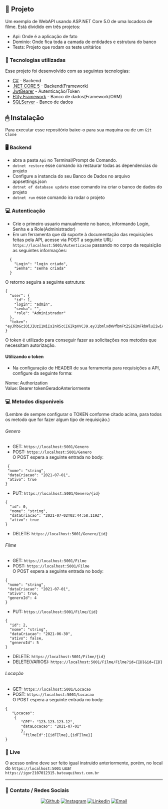 ## 📝 Projeto
Um exemplo de WebAPI usando ASP.NET Core 5.0 de uma locadora de filme. Está dividido em três projetos:
- Api: Onde é a aplicação de fato
- Dominio: Onde fica toda a camada de entidades e estrutura do banco 
- Tests: Projeto que rodam os teste unitários

### 🚀 Tecnologias utilizadas
Esse projeto foi desenvolvido com as seguintes tecnologias:
- [C#](https://docs.microsoft.com/pt-br/dotnet/csharp/) - Backend
- [.NET CORE 5](https://docs.microsoft.com/pt-br/aspnet/core/?view=aspnetcore-5.0) - Backend(Framework)
- [JwtBearer](https://docs.microsoft.com/pt-br/dotnet/api/microsoft.aspnetcore.authentication.jwtbearer?view=aspnetcore-5.0) - Autenticação/Token
- [Etity Framework](https://docs.microsoft.com/pt-br/ef/) - Banco de dados(Framework/ORM)
- [SQLServer](https://docs.microsoft.com/pt-br/sql/sql-server/?view=sql-server-ver15) - Banco de dados

## 🖱 Instalação 

Para executar esse repositório baixe-o para sua maquina ou de um `Git Clone`

### 🖥 Backend 

- abra a pasta `Api` no Terminal/Prompt de Comando.
- `dotnet restore` esse comando ira restaurar todas as dependencias do projeto
- Configure a instancia do seu Banco de Dados no arquivo appsettings.json
- `dotnet ef database update` esse comando ira criar o banco de dados do projeto
- `dotnet run` esse comando ira rodar o projeto

### 💻 Autenticação

- Crie o primeiro usuario manualmente no banco, informando Login, Senha e a Role(Administrador)
- Em um ferramenta que dá suporte à documentação das requisições feitas pela API, acesse via POST a seguinte URL: `https://localhost:5001/Autenticacao` passando no corpo da requisição as seguintes informações:

```
  {
    "Login": "login criado",
    "Senha": "senha criada"
  }
```
O retorno seguira a seguinte estrutura:
```
{
  "user": {
    "id": 1,
    "login": "admin",
    "senha": "",
    "role": "Administrador"
  },
  "token": "eyJhbGciOiJIUzI1NiIsInR5cCI6IkpXVCJ9.eyJ1bmlxdWVfbmFtZSI6ImFkbWluIiwicm9sZSI6IkFkbWluaXN0cmFkb3IiLCJuYmYiOjE2MjUxODMyNTEsImV4cCI6MTYyNTE5MDQ1MSwiaWF0IjoxNjI1MTgzMjUxfQ.zMg8qZE5wrM101_OfVW8LLBBKUyzsZKjEt3nk8525Uw"
}
```
O token é utilizado para conseguir fazer as solicitações nos metodos que necessitam autorização.

#### Utilizando o token
- Na configuração de HEADER de sua ferramenta para requisições a API, configure da seguinte forma:

 Nome: Authorization  
 Value: Bearer tokenGeradoAnteriormente
 
 ### 💻 Metodos disponiveis
 (Lembre de sempre configurar o TOKEN conforme citado acima, para todos os metodo que for fazer algum tipo de requisição.)  
 
 ###### Genero
 - GET: `https://localhost:5001/Genero`
 - POST: `https://localhost:5001/Genero`  
 O POST espera a seguinte entrada no body:  
 ```
  {
  "nome": "string",
  "dataCriacao": "2021-07-01",
  "ativo": true
}
```
- PUT: `https://localhost:5001/Genero/{id}`  
```
{
  "id": 0,
  "nome": "string",
  "dataCriacao": "2021-07-02T02:44:58.119Z",
  "ativo": true
}
```
- DELETE: `https://localhost:5001/Genero/{id}`

###### Filme
 - GET: `https://localhost:5001/Filme`
 - POST: `https://localhost:5001/Filme`  
 O POST espera a seguinte entrada no body:  
 ```
{
  "nome": "string",
  "dataCriacao": "2021-07-01",
  "ativo": true,
  "generoId": 4
}
```
- PUT: `https://localhost:5001/Filme/{id}`  
```
{
  "id": 2,
  "nome": "string",
  "dataCriacao": "2021-06-30",
  "ativo": false,
  "generoId": 5
}
```
- DELETE: `https://localhost:5001/Filme/{id}`
- DELETE(VARIOS): `https://localhost:5001/Filme/Filme?id={ID}&id={ID}`

###### Locação
 - GET: `https://localhost:5001/Locacao`
 - POST: `https://localhost:5001/Locacao`  
 O POST espera a seguinte entrada no body:  
 ```
{
	"Locacao":
	 {
		"CPF": "123.123.123-12",
		"dataLocacao": "2021-07-01"
		},
		 "filmeId":[{idFIlme},{idFIlme}]
}
```
 ### 🚀 Live
 O acesso online deve ser feito igual instruido anteriormente, porém, no local do  `https://localhost:5001` usar  `https://igor2107012315.bateaquihost.com.br`
<hr>

### 📱 Contato / Redes Sociais 

<p align="center">
   <a href="https://github.com/igormarcante" target="_blank" >
    <img alt="Github" src="https://img.shields.io/badge/Github--%23F8952D?style=social&logo=github"></a> 
  
  <a href="https://instagram.com/igormarcante" target="_blank" >
    <img alt="Instagram" src="https://img.shields.io/badge/Instagram--%23F8952D?style=social&logo=instagram"></a> 
  
  <a href="https://www.linkedin.com/in/igor-marcante-85ab1190/" target="_blank" >
    <img alt="Linkedin" src="https://img.shields.io/badge/Linkedin--%23F8952D?style=social&logo=linkedin"></a> 
  
  <a href="mailto:igormarcante@gmail.com" target="_blank" >
    <img alt="Email" src="https://img.shields.io/badge/Email--%23F8952D?style=social&logo=gmail"></a> 
</p>

